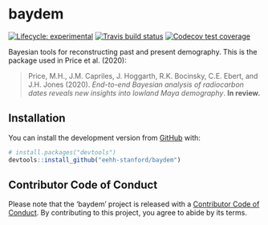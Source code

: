 
<!-- README.md is generated from README.Rmd. Please edit that file -->

# baydem

<!-- badges: start -->

[![Lifecycle:
experimental](https://img.shields.io/badge/lifecycle-experimental-orange.svg)](https://www.tidyverse.org/lifecycle/#experimental)
[![Travis build
status](https://travis-ci.org/eehh-stanford/baydem.svg?branch=master)](https://travis-ci.org/eehh-stanford/baydem)
[![Codecov test
coverage](https://codecov.io/gh/eehh-stanford/baydem/branch/master/graph/badge.svg)](https://codecov.io/gh/eehh-stanford/baydem?branch=master)
<!-- badges: end -->

Bayesian tools for reconstructing past and present demography. This is
the package used in Price et al. (2020):

> Price, M.H., J.M. Capriles, J. Hoggarth, R.K. Bocinsky, C.E. Ebert,
> and J.H. Jones (2020). *End-to-end Bayesian analysis of radiocarbon
> dates reveals new insights into lowland Maya demography*. **In
> review.**

## Installation

You can install the development version from
[GitHub](https://github.com/) with:

``` r
# install.packages("devtools")
devtools::install_github("eehh-stanford/baydem")
```

## Contributor Code of Conduct

Please note that the ‘baydem’ project is released with a [Contributor
Code of Conduct](CODE_OF_CONDUCT.md). By contributing to this project,
you agree to abide by its terms.
